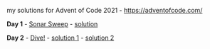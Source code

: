 my solutions for Advent of Code 2021 - https://adventofcode.com/

**Day 1** - [Sonar Sweep](https://adventofcode.com/2021/day/1) - [solution](https://github.com/thewmking/advent-of-code-2021/blob/main/day-1/sonar_sweep.rb)

**Day 2** - [Dive!](https://adventofcode.com/2021/day/2) - [solution 1](https://github.com/thewmking/advent-of-code-2021/blob/main/day-2/dive.rb) - [solution 2](https://github.com/thewmking/advent-of-code-2021/blob/main/day-2/dive_2.rb)
